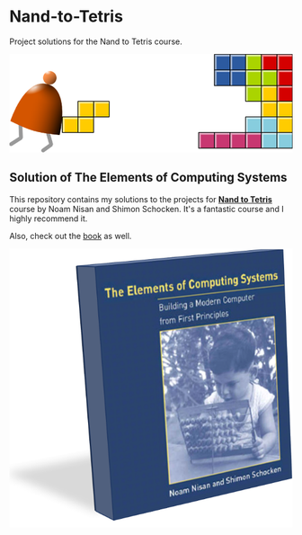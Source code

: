 # Nand-to-Tetris
Project solutions for the Nand to Tetris course.

![Course Logo](https://raw.githubusercontent.com/itopaloglu83/Nand-to-Tetris/master/Course%20Media/Nand%20to%20Tetris%20Logo.png)

## Solution of The Elements of Computing Systems
This repository contains my solutions to the projects for **[Nand to Tetris](http://www.nand2tetris.org)** course by Noam Nisan and Shimon Schocken. It's a fantastic course and I highly recommend it. 

Also, check out the [book](https://www.amazon.com/Elements-Computing-Systems-Building-Principles/dp/0262640686/ref=ed_oe_p) as well.

![Book Cover](https://raw.githubusercontent.com/itopaloglu83/Nand-to-Tetris/master/Course%20Media/The%20Elements%20of%20Computing%20Systems.png)
